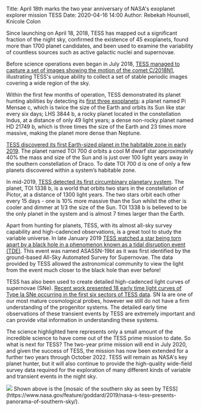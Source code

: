 Title: April 18th marks the two year anniversary of NASA's exoplanet explorer mission TESS
Date: 2020-04-16 14:00
Author: Rebekah Hounsell, Knicole Colon


Since launching on April 18, 2018, TESS has mapped out a significant fraction of the night sky, confirmed the existence of 45 exoplanets, found more than 1700 planet candidates, and been used to examine the variability of countless sources such as active galactic nuclei and supernovae. 

Before science operations even began in July 2018, [TESS managed to capture a set of images showing the motion of the comet C/2018N1](https://www.nasa.gov/feature/goddard/2018/nasa-s-planet-hunting-tess-catches-a-comet-before-starting-science), illustrating TESS's unique ability to collect a set of stable periodic images covering a wide region of the sky.

Within the first few months of operation, TESS demonstrated its planet hunting abilities by detecting its [first three exoplanets](https://exoplanets.nasa.gov/news/1542/nasas-tess-rounds-up-its-first-planets-snares-far-flung-supernovae/): a planet named Pi Mensae c, which is twice the size of the Earth and orbits its Sun like star every six days; LHS 3844 b, a rocky planet located in the constellation Indus, at a distance of only 49 light years; a dense non-rocky planet named HD 21749 b, which is three times the size of the Earth and 23 times more massive, making the planet more dense than Neptune.

[TESS discovered its first Earth-sized planet in the habitable zone in early 2019](https://www.nasa.gov/feature/goddard/2020/nasa-planet-hunter-finds-its-1st-earth-size-habitable-zone-world/). The planet named TOI 700 d orbits a cool M dwarf star approximately 40% the mass and size of the Sun and is just over 100 light years away in the southern constellation of Draco. To date TOI 700 d is one of only a few planets discovered within a system’s habitable zone.

In mid-2019, [TESS detected its first circumbinary planetary system](https://www.nasa.gov/feature/goddard/2020/nasa-s-tess-mission-uncovers-its-1st-world-with-two-stars). The planet, TOI 1338 b, is a world that orbits two stars in the constellation of Pictor, at a distance of 1300 light years. The two stars orbit each other every 15 days - one is 10% more massive than the Sun whilst the other is cooler and dimmer at 1/3 the size of the Sun. TOI 1338 b is believed to be the only planet in the system and is almost 7 times larger than the Earth. 

Apart from hunting for planets, TESS, with its almost all-sky survey capability and high-cadenced observations, is a great tool to study the variable universe. In late January 2019 [TESS watched a star being torn apart by a black hole in a phenomenon known as a tidal disruption event (TDE)](https://www.nasa.gov/feature/goddard/2019/nasa-s-tess-mission-spots-its-1st-star-shredding-black-hole/). This event was named ASASSN-19bt as it was first identified by the ground-based All-Sky Automated Survey for Supernovae. The data provided by TESS allowed the astronomical community to view the light from the event much closer to the black hole than ever before!

TESS has also been used to create detailed high-cadenced light curves of supernovae (SNe). [Recent work presented 18 early time light curves of Type Ia SNe occurring in the first six sectors of TESS data](https://ui.adsabs.harvard.edu/abs/2019arXiv190402171F/abstract). SN Ia are one of our most mature cosmological probes, however we still do not have a firm understanding of the progenitor systems. The detailed early time observations of these transient events by TESS are extremely important and can provide vital information in understanding these systems.

The science highlighted here represents only a small amount of the incredible science to have come out of the TESS prime mission to date. So what is next for TESS? The two-year prime mission will end in July 2020, and given the success of TESS, the mission has now been extended for a further two years through October 2022. TESS will remain as NASA's key planet hunter, but it will also continue to provide the high-quality wide-field survey data required for the exploration of many different kinds of variable and transient events in the night sky.

<img class="img-responsive" style="max-width:50%;" src="images/TESS_south_hires_azeq_no_labels_800.jpg">
Shown above is the [mosaic of the southern sky as seen by TESS](https://www.nasa.gov/feature/goddard/2019/nasa-s-tess-presents-panorama-of-southern-sky/).